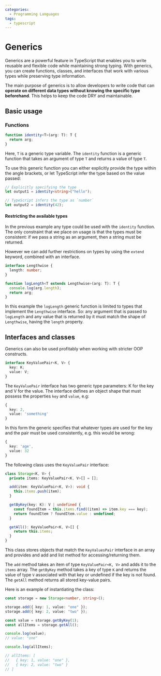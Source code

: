 ```yaml
---
categories:
  - Programming Languages
tags:
  - typescript
---
```


# Generics

Generics are a powerful feature in TypeScript that enables you to write reusable and flexible code while maintaining strong typing. With generics, you can create functions, classes, and interfaces that work with various types while preserving type information.

The main purpose of generics is to allow developers to write code that can **operate on different data types without knowing the specific type beforehand**. This helps to keep the code DRY and maintainable.

## Basic usage

### Functions

```ts
function identity<T>(arg: T): T {
  return arg;
}
```

Here, `T` is a generic type variable. The `identity` function is a generic function that takes an argument of type `T` and returns a value of type `T`.

To use this generic function you can either explicitly provide the type within the angle brackets, or let TypeScript infer the type based on the value passed:

```ts
// Explicitly specifying the type
let output1 = identity<string>("hello");

// TypeScript infers the type as `number`
let output2 = identity(42);
```

#### Restricting the available types

In the previous example any type could be used with the `identity` function. The only constraint that we place on usage is that the types must be consistent: if we pass a string as an argument, then a string must be returned.

However we can add further restrictions on types by using the `extend` keyword, combined with an interface.

```ts
interface Lengthwise {
  length: number;
}

function logLength<T extends Lengthwise>(arg: T): T {
  console.log(arg.length);
  return arg;
}
```

In this example the `logLength` generic function is limited to types that implement the `Lengthwise` interface. So: any argument that is passed to `logLength` and any value that is returned by it must match the shape of `Lengthwise`, having the `length` property.

## Interfaces and classes

Generics can also be used profitably when working with stricter OOP constructs.

```ts
interface KeyValuePair<K, V> {
  key: K;
  value: V;
}
```

The `KeyValuePair` interface has two generic type parameters: K for the key and V for the value. The interface defines an object shape that must possess the properties `key` and `value`, e.g:

```ts
{
  key: 2,
  value: 'something'
}
```

In this form the generic specifies that whatever types are used for the key and the pair must be used consistently, e.g. this would be wrong:

```ts
{
  key: 'age',
  value: 32
}
```

The following class uses the `KeyValuePair` interface:

```ts
class Storage<K, V> {
  private items: KeyValuePair<K, V>[] = [];

  add(item: KeyValuePair<K, V>): void {
    this.items.push(item);
  }

  getByKey(key: K): V | undefined {
    const foundItem = this.items.find((item) => item.key === key);
    return foundItem ? foundItem.value : undefined;
  }

  getAll(): KeyValuePair<K, V>[] {
    return this.items;
  }
}
```

This class stores objects that match the `KeyValuesPair` interface in an array and provides and add and list method for accessing/returning them.

The `add` method takes an item of type `KeyValuePair<K, V>` and adds it to the `items` array. The `getByKey` method takes a key of type `K` and returns the value of type `V` associated with that key or undefined if the key is not found. The `getAll` method returns all stored key-value pairs.

Here is an example of instantiating the class:

```ts
const storage = new Storage<number, string>();

storage.add({ key: 1, value: "one" });
storage.add({ key: 2, value: "two" });

const value = storage.getByKey(1);
const allItems = storage.getAll();

console.log(value);
// value: "one"

console.log(allItems);

// allItems: [
//   { key: 1, value: "one" },
//   { key: 2, value: "two" }
// ]
```
